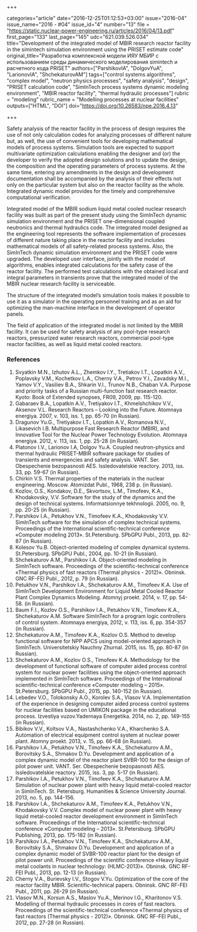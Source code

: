 +++

categories="article"
date="2016-12-25T01:12:53+03:00"
issue="2016-04"
issue_name="2016 - #04"
issue_id="4"
number="13"
file = "https://static.nuclear-power-engineering.ru/articles/2016/04/13.pdf"
first_page="133"
last_page="145"
udc="621.039.526.034"
title="Development of the integrated model of MBIR research reactor facility in the simintech simulation environment using the PRISET estimate code"
original_title="Разработка комплексной модели ИЯУ МБИР с использованием среды динамического моделирования simintech и расчетного кода PRISET"
authors=["ParshikovIA", "DolgovYuA", "LarionovIA", "ShchekaturovAM"]
tags=["control systems algorithms", "complex model", "neutron physics processes", "safety analysis", "design", "PRISET calculation code", "SimInTech process systems dynamic modeling environment", "MBIR reactor facility", "thermal hydraulic processes"]
rubric = "modeling"
rubric_name = "Modelling processes at nuclear facilities"
outputs=["HTML", "DOI"]
doi="https://doi.org/10.26583/npe.2016.4.13"

+++

Safety analysis of the reactor facility in the process of design requires the use of not only calculation codes for analyzing processes of different nature but, as well, the use of convenient tools for developing mathematical models of process systems. Simulation tools are expected to support multivariate optimization calculations enabling the designer and (or) the developer to verify the adopted design solutions and to update the design, the composition and the operating parameters of process systems. At the same time, entering any amendments in the design and development documentation shall be accompanied by the analysis of their effects not only on the particular system but also on the reactor facility as the whole. Integrated dynamic model provides for the timely and comprehensive computational verification.

Integrated model of the MBIR sodium liquid metal cooled nuclear research facility was built as part of the present study using the SimInTech dynamic simulation environment and the PRISET one-dimensional coupled neutronics and thermal hydraulics code. The integrated model designed as the engineering tool represents the software implementation of processes of different nature taking place in the reactor facility and includes mathematical models of all safety-related process systems. Also, the SimInTech dynamic simulation environment and the PRISET code were upgraded. The developed user interface, jointly with the model of algorithms, enables integrated calculations for the safety case of the reactor facility. The performed test calculations with the obtained local and integral parameters in transients prove that the integrated model of the MBIR nuclear research facility is serviceable.

The structure of the integrated model’s simulation tools makes it possible to use it as a simulator in the operating personnel training and as an aid for optimizing the man-machine interface in the development of operator panels.

The field of application of the integrated model is not limited by the MBIR facility. It can be used for safety analysis of any pool-type research reactors, pressurized water research reactors, commercial pool-type reactor facilities, as well as liquid metal cooled reactors.

### References

1. Svyatkin M.N., Izhutov A.L., Zhemkov I.Y., Tretiakov I.T., Lopatkin A.V., Poplavsky V.M., Kochetkov L.A., Cherny V.A., Petrov Y.I., Zavadsky M.I., Yamov V.Y., Vasiliev B.A., Shkarin V.I., Trunov N.B., Chaban V.A. Purpose and priority tasks of a Russian multi-function fast research reactor. Kyoto: Book of Extended synopses, FR09, 2009, pp. 115-120.
2. Gabaraev B.A., Lopatkin A.V., Tretiyakov I.T., Khmelshchikov V.V., Aksenov V.L. Research Reactors – Looking into the Future. Atomnaya energiya. 2007, v. 103, iss. 1, pp. 65-70 (in Russian).
3. Dragunov Yu.G., Tretiyakov I.T., Lopatkin A.V., Romanova N.V., Likasevich I.B. Multipurpose Fast Research Reactor (MBIR), and Innovative Tool for the Nuclear Power Technology Evolution. Atomnaya energiya. 2012, v. 113, iss. 1, pp. 25-28 (in Russian).
4. Platonov I.V., Larionov I.A, Dolgov Yu.A. Coupled neutron-physics and thermal hydraulic PRISET-MBIR software package for studies of transients and emergencies and safety analysis. VANT. Ser. Obespechenie bezopasnosti AES. Issledovatelskie reactory. 2013, iss. 33, pp. 59-67 (in Russian).
5. Chirkin V.S. Thermal properties of the materials in the nuclear engineering. Moscow. Atomizdat Publ., 1968, 238 p. (in Russian).
6. Kozlov, O.S., Kondakov, D.E., Skvortsov, L.M., Timofeev, K.A., Khodakovsky, V.V. Software for the study of the dynamics and the design of technical systems. Informatsionnye tekhnologii. 2005, no. 9, pp. 20-25 (in Russian).
7. Parshikov I.A., Petukhov V.N., Timofeev K.A., Khodakovsky V.V. SimInTech software for the simulation of complex technical systems. Proceedings of the International scientific-technical conference «Computer modeling 2013». St.Petersburg. SPbGPU Publ., 2013, pp. 82-87 (in Russian).
8. Kolesov Yu.B. Object-oriented modeling of complex dynamical systems. St.Petersburg. SPbGPU Publ., 2004, pp. 10-21 (in Russian).
9. Shchekaturov A.M., Parshikov I.A. Object-oriented modeling in SimInTech software. Proceedings of the scientific-technical conference «Thermal physics of fast reactors (Thermal physics - 2012)». Obninsk. GNC RF-FEI Publ., 2012, p. 79 (in Russian).
10. Petukhov V.N., Parshikov I.A., Shchekaturov A.M., Timofeev K.A. Use of SimInTech Development Environment for Liquid Metal Cooled Reactor Plant Complex Dynamics Modeling. Atomnyj proekt. 2014, v. 17, pp. 54-58. (in Russian).
11. Baum F.I., Kozlov O.S., Parshikov I.A., Petukhov V.N., Timofeev K.A., Shchekaturov A.M. Software SimInTech for a program logic controllers of control system. Atomnaya energiya, 2012, v. 113, iss. 6, pp. 354-357 (in Russian).
12. Shchekaturov A.M., Timofeev K.A., Kozlov O.S. Method to develop functional software for NPP APCS using model-oriented approach in SimInTech. Universitetskiy Nauchny Zhurnal. 2015, iss. 15, pp. 80-87 (in Russian).
13. Shchekaturov A.M., Kozlov O.S., Timofeev K.A. Methodology for the development of functional software of computer aided process control system for nuclear power facilities using the object-oriented approach implemented in SimInTech software. Proceedings of the International scientific-technical conference «Computer modeling – 2015». St.Petersburg. SPbGPU Publ., 2015, pp. 140-152 (in Russian).
14. Lebedev V.O., Tolokonsky A.O., Korolev S.A., Vlasov V.A. Implementation of the experience in designing computer aided process control systems for nuclear facilities based on UMIKON package in the educational process. Izvestiya vuzov.Yadernaya Energetika. 2014, no. 2, pp. 149-155 (in Russian).
15. Bibikov V.V., Koltsov V.A., Nastashchenko V.A., Kharchenko S.A. Automation of electrical equipment control system at nuclear power plant. Atomny proekt. 2013, v. 15, pp. 66-68 (in Russian).
16. Parshikov I.A., Petukhov V.N., Timofeev K.A., Shchekaturov A.M., Borovitsky S.A., Shmakov D.Yu. Development and application of a complex dynamic model of the reactor plant SVBR-100 for the design of pilot power unit. VANT. Ser. Obespechenie bezopasnosti AES. Issledovatelskie reactory. 2015, iss. 3, pp. 5-17 (in Russian).
17. Parshikov I.A., Petukhov V.N., Timofeev K.A., Shchekaturov A.M. Simulation of nuclear power plant with heavy liquid metal-cooled reactor in SimInTech. St. Petersburg. Humanities & Science University Journal. 2013, no. 5, pp. 144-156.
18. Parshikov I.A., Shchekaturov A.M., Timofeev K.A., Petukhov V.N., Khodakovsky V.V. Complex model of nuclear power plant with heavy liquid metal-cooled reactor development environment in SimInTech software. Proceedings of the International scientific-technical conference «Computer modeling – 2013». St.Petersburg. SPbGPU Publishing, 2013, pp. 175-182 (in Russian).
19. Parshikov I.A., Petukhov V.N., Timofeev K.A., Shchekaturov A.M., Borovitsky S.A., Shmakov D.Yu. Development and application of a complex dynamic model of SVBR-100 reactor plant for the design of pilot power unit. Proceedings of the scientific conference «Heavy liquid metal coolants in nuclear technology: (HLMC-2013)». Obninsk. GNC RF-FEI Publ., 2013, pp. 12-13 (in Russian).
20. Cherny V.A., Burievsky I.V., Stogov V.Yu. Optimization of the core of the reactor facility MBIR. Scientific-technical papers. Obninsk. GNC RF-FEI Publ., 2011, pp. 26-29 (in Russian).
21. Vlasov M.N., Korsun A.S., Maslov Yu.A., Merinov I.G., Kharitonov V.S. Modelling of thermal hydraulic processes in cores of fast reactors. Proceedings of the scientific-technical conference «Thermal physics of fast reactors (Thermal physics - 2012)». Obninsk. GNC RF-FEI Publ., 2012, pp. 27-28 (in Russian).